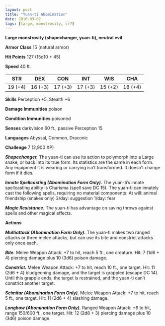 ```yaml
---
layout: post
title: "Yuan-ti Abomination"
date: 2016-03-02
tags: [large, monstrosity, cr7]
---
```


**Large monstrosity (shapechanger, yuan-ti), neutral evil**

**Armor Class** 15 (natural armor)

**Hit Points** 127 (15d10 + 45)

**Speed** 40 ft.

|   STR   |   DEX   |   CON   |   INT   |   WIS   |   CHA   |
|:-----:|:-----:|:-----:|:-----:|:-----:|:-----:|
| 19 (+4) | 16 (+3) | 17 (+3) | 17 (+3) | 15 (+2) | 18 (+4) |

**Skills** Perception +5, Stealth +6

**Damage Immunities** poison

**Condition Immunities** poisoned

**Senses** darkvision 60 ft., passive Perception 15

**Languages** Abyssal, Common, Draconic

**Challenge** 7 (2,900 XP)

***Shapechanger.*** The yuan-ti can use its action to polymorph into a Large snake, or back into its true form. Its statistics are the same in each form. Any equipment it is wearing or carrying isn’t transformed. It doesn’t change form if it dies.

***Innate Spellcasting (Abomination Form Only).*** The yuan-ti’s innate spellcasting ability is Charisma (spell save DC 15). The yuan-ti can innately cast the following spells, requiring no material components:
At will: animal friendship (snakes only)
3/day: suggestion
1/day: fear

***Magic Resistance.*** The yuan-ti has advantage on saving throws against spells and other magical effects.

**Actions**

***Multiattack (Abomination Form Only).*** The yuan-ti makes two ranged attacks or three melee attacks, but can use its bite and constrict attacks only once each.

***Bite.*** Melee Weapon Attack: +7 to hit, reach 5 ft., one creature. Hit: 7 (1d6 + 4) piercing damage plus 10 (3d6) poison damage.

***Constrict.*** Melee Weapon Attack: +7 to hit, reach 10 ft., one target. Hit: 11 (2d6 + 4) bludgeoning damage, and the target is grappled (escape DC 14). Until this grapple ends, the target is restrained, and the yuan-ti can’t constrict another target.

***Scimitar (Abomination Form Only).*** Melee Weapon Attack: +7 to hit, reach 5 ft., one target. Hit: 11 (2d6 + 4) slashing damage.

***Longbow (Abomination Form Only).*** Ranged Weapon Attack: +6 to hit, range 150/600 ft., one target. Hit: 12 (2d8 + 3) piercing damage plus 10 (3d6) poison damage.
